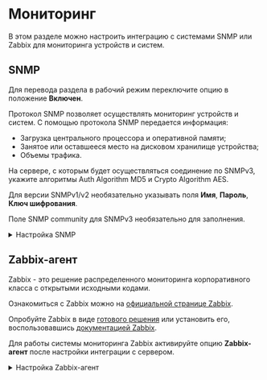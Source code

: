# Мониторинг

В этом разделе можно настроить интеграцию с системами SNMP или Zabbix для мониторинга устройств и систем.

## SNMP

Для перевода раздела в рабочий режим переключите опцию в положение **Включен**.

Протокол SNMP позволяет осуществлять мониторинг устройств и систем. С помощью протокола SNMP передается информация:

* Загрузка центрального процессора и оперативной памяти;
* Занятое или оставшееся место на дисковом хранилище устройства;
* Объемы трафика.

На сервере, с которым будет осуществляться соединение по SNMPv3, укажите алгоритмы Auth Algorithm MD5 и Crypto Algorithm AES.

Для версии SNMPv1/v2 необязательно указывать поля **Имя**, **Пароль**, **Ключ шифрования**.

Поле SNMP community для SNMPv3 необязательно для заполнения.

<details>

<summary>Настройка SNMP</summary>

1\. Перейдите в раздел **Мониторинг -> SNMP**.

2\. Активируйте опцию **Разрешить другим устройствам доступ к Ideco Central Console по SNMP** и заполните поля:

  * **Версия SNMP** - версия протокола SNMP;
  * **Имя пользователя** - имя пользователя для подключения по SNMP;
  * **Пароль** - пароль для прохождения аутентификации;
  * **Ключ для шифрования** - ключ, с помощью которого будет выполняться шифрование информации;
  * **Доверенные IP-адреса и сети** - сети, в которые будут передаваться данные по SNMP;
  * Поля **Расположение**, **Контактная информация** и **Имя узла** носят информационный характер и являются необязательными:
  
![](/.gitbook/assets/cc-snmp.png)

3\. Нажмите **Сохранить** для завершения настройки.

</details>

## Zabbix-агент

Zabbix - это решение распределенного мониторинга корпоративного класса с открытыми исходными кодами.

Ознакомиться с Zabbix можно на [официальной странице Zabbix](https://www.zabbix.com/ru/).

Опробуйте Zabbix в виде [готового решения](https://www.zabbix.com/documentation/6.2/en/manual/appliance) или установить его, воспользовавшись [документацией Zabbix](https://www.zabbix.com/documentation/current/en/manual).

Для работы системы мониторинга Zabbix активируйте опцию **Zabbix-агент** после настройки интеграции с сервером.

<details>

<summary>Настройка Zabbix-агент</summary>

Интеграция с системой мониторинга Zabbix возможна в двух режимах:

1\. **Активный режим** - соединение с Zabbix-сервером происходит со стороны Ideco Center. Для настройки этого режима заполните следующие поля:
   * **Название сервера Ideco Central Console** - имя, которое будет отображаться на сервере мониторинга;
   * **Адрес сервера** - IP-адрес, доменное имя, либо `IP-адрес:порт`, `доменное имя:порт`, если используется не стандартный для Zabbix входящий порт. Для добавления еще одного адреса нажмите на кнопку **Добавить адрес**.
  
2\. **Пассивный режим** - подключение происходит со стороны Zabbix-сервера. Для настройки этого режима заполните следующие поля:
   * **Порт для подключения** - выберите 10050 или 10051 порт;
   * **Адрес сервера** - IP-адрес или доменное имя Zabbix-серверов. Для добавления еще одного адреса нажмите на кнопку **Добавить адрес**:

![](/.gitbook/assets/cc-zabbix.png)

Zabbix-сервер может находиться как внутри локальной сети Ideco Center, так и за ее пределами. Подключение мониторинга возможно как к локальным, так и к внешним интерфейсам. В качестве шаблонов данных можно использовать стандартные шаблоны для Linux-серверов.

</details>